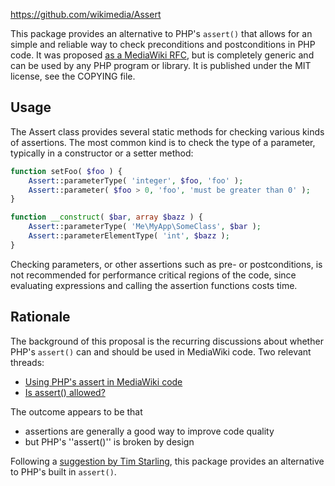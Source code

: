 https://github.com/wikimedia/Assert

This package provides an alternative to PHP's `assert()` that allows for an simple and reliable way
to check preconditions and postconditions in PHP code. It was proposed [as a MediaWiki RFC](https://www.mediawiki.org/wiki/Requests_for_comment/Assert),
but is completely generic and can be used by any PHP program or library. It is published under the
MIT license, see the COPYING file.

Usage
-------

The Assert class provides several static methods for checking various kinds of assertions.
The most common kind is to check the type of a parameter, typically in a constructor or a
setter method:

```php
function setFoo( $foo ) {
    Assert::parameterType( 'integer', $foo, 'foo' );
    Assert::parameter( $foo > 0, 'foo', 'must be greater than 0' );
}

function __construct( $bar, array $bazz ) {
    Assert::parameterType( 'Me\MyApp\SomeClass', $bar );
    Assert::parameterElementType( 'int', $bazz );
}
```

Checking parameters, or other assertions such as pre- or postconditions, is not recommended for
performance critical regions of the code, since evaluating expressions and calling the assertion
functions costs time.


Rationale
-----------
The background of this proposal is the recurring discussions about whether PHP's `assert()`
can and should be used in MediaWiki code. Two relevant threads:
* [Using PHP's assert in MediaWiki code](https://lists.wikimedia.org/hyperkitty/list/wikitech-l@lists.wikimedia.org/thread/QPIUK62DQTG7M5X6YFMSAAVFG3KWLTX2/)
* [Is assert() allowed?](https://lists.wikimedia.org/hyperkitty/list/wikitech-l@lists.wikimedia.org/thread/2VJZQCIADFDKGVTIVKDOTJISPVMNWJAQ/)

The outcome appears to be that
* assertions are generally a good way to improve code quality
* but PHP's ''assert()'' is broken by design

Following a [suggestion by Tim Starling](https://lists.wikimedia.org/hyperkitty/list/wikitech-l@lists.wikimedia.org/message/TMWLEOYMG42ASPYFEVTQKRSXK77W26CW/),
this package provides an alternative to PHP's built in `assert()`.
